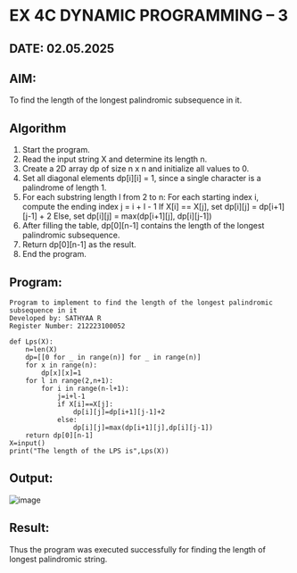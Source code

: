 # EX 4C DYNAMIC PROGRAMMING – 3
## DATE: 02.05.2025
## AIM:
To find the length of the longest palindromic subsequence in it.


## Algorithm

1. Start the program.
2. Read the input string X and determine its length n.
3. Create a 2D array dp of size n x n and initialize all values to 0.
4. Set all diagonal elements dp[i][i] = 1, since a single character is a palindrome of length 1.
5. For each substring length l from 2 to n:
   For each starting index i, compute the ending index j = i + l - 1
   If X[i] == X[j], set dp[i][j] = dp[i+1][j-1] + 2
   Else, set dp[i][j] = max(dp[i+1][j], dp[i][j-1])
6. After filling the table, dp[0][n-1] contains the length of the longest palindromic subsequence.
7. Return dp[0][n-1] as the result.
8. End the program.


## Program:
```
Program to implement to find the length of the longest palindromic subsequence in it
Developed by: SATHYAA R
Register Number: 212223100052
```

```
def Lps(X):
    n=len(X)
    dp=[[0 for _ in range(n)] for _ in range(n)]
    for x in range(n):
        dp[x][x]=1
    for l in range(2,n+1):
        for i in range(n-l+1):
            j=i+l-1
            if X[i]==X[j]:
                dp[i][j]=dp[i+1][j-1]+2
            else:
                dp[i][j]=max(dp[i+1][j],dp[i][j-1])
    return dp[0][n-1]
X=input()
print("The length of the LPS is",Lps(X))
```


## Output:

![image](https://github.com/user-attachments/assets/00956b83-7411-4428-9ff4-b531ae908efd)


## Result:
Thus the program was executed successfully for finding the length of longest palindromic string.
